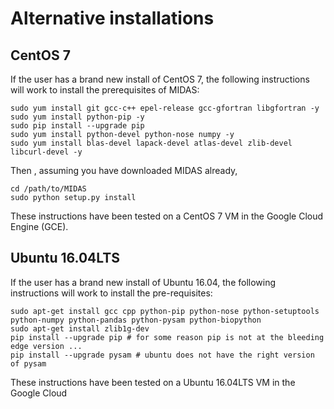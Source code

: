 # Alternative installations

## CentOS 7
If the user has a brand new install of CentOS 7, the following instructions will work to install the prerequisites of MIDAS:

```
sudo yum install git gcc-c++ epel-release gcc-gfortran libgfortran -y
sudo yum install python-pip -y
sudo pip install --upgrade pip
sudo yum install python-devel python-nose numpy -y
sudo yum install blas-devel lapack-devel atlas-devel zlib-devel libcurl-devel -y
```
Then , assuming you have downloaded MIDAS already,
```
cd /path/to/MIDAS
sudo python setup.py install 
```

These instructions have been tested on a CentOS 7 VM in the Google Cloud Engine (GCE).

## Ubuntu 16.04LTS
If the user has a brand new install of Ubuntu 16.04, the following instructions will work to install the pre-requisites:
```
sudo apt-get install gcc cpp python-pip python-nose python-setuptools python-numpy python-pandas python-pysam python-biopython
sudo apt-get install zlib1g-dev
pip install --upgrade pip # for some reason pip is not at the bleeding edge version ...
pip install --upgrade pysam # ubuntu does not have the right version of pysam 
```

These instructions have been tested on a Ubuntu 16.04LTS VM in the Google Cloud
